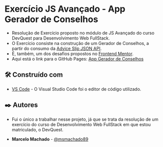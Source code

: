 # Exercício JS Avançado - App Gerador de Conselhos

* Resolução de Exercício proposto no módulo de JS Avançado do curso DevQuest para Desenvolvimento Web FullStack.
* O Exercício consiste na construção de um Gerador de Conselhos, a partir do consumo da [Advice Slip JSON API](https://api.adviceslip.com/).
* É, também, um dos desafios propostos no [Frontend Mentor](https://www.frontendmentor.io/challenges/advice-generator-app-QdUG-13db).
* Aqui está o link para o GitHub Pages: [App Gerador de Conselhos](https://msmachado89.github.io/Advice-Generator-App/)

## 🛠️ Construído com

* [VS Code](https://code.visualstudio.com/) - O Visual Studio Code foi o editor de código utilizado.

## ✒️ Autores

* Fui o único a trabalhar nesse projeto, já que se trata da resolução de um exercício do curso de Desenvolvimento Web FullStack em que estou matriculado, o DevQuest.

* **Marcelo Machado** - [@msmachado89](https://github.com/msmachado89)
